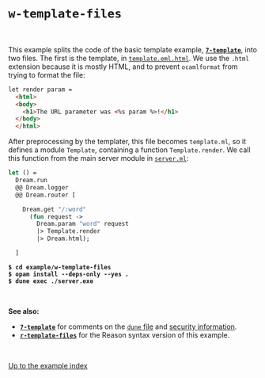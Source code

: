 # `w-template-files`

<br>

This example splits the code of the basic template example,
[**`7-template`**](../7-template#files), into two files. The first is the
template, in
[`template.eml.html`](https://github.com/aantron/dream/blob/master/example/w-template-files/template.eml.html).
We use the `.html` extension because it is mostly HTML, and to prevent
`ocamlformat` from trying to format the file:

```html
let render param =
  <html>
  <body>
    <h1>The URL parameter was <%s param %>!</h1>
  </body>
  </html>
```

After preprocessing by the templater, this file becomes `template.ml`, so it
defines a module `Template`, containing a function `Template.render`. We call
this function from the main server module in
[`server.ml`](https://github.com/aantron/dream/blob/master/example/w-template-files/server.ml):

```ocaml
let () =
  Dream.run
  @@ Dream.logger
  @@ Dream.router [

    Dream.get "/:word"
      (fun request ->
        Dream.param "word" request
        |> Template.render
        |> Dream.html);

  ]
```

<pre><code><b>$ cd example/w-template-files</b>
<b>$ opam install --deps-only --yes .</b>
<b>$ dune exec ./server.exe</b></code></pre>

<br>

**See also:**

- [**`7-template`**](../7-template#files) for comments on the [`dune`
  file](https://github.com/aantron/dream/blob/master/example/w-template-files/dune)
  and [security
  information](https://github.com/aantron/dream/tree/master/example/7-template#security).
- [**`r-template-files`**](../r-template-files) for the Reason syntax version of
  this example.

<br>

[Up to the example index](../#examples)
